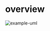 # overview

![example-uml](http://www.plantuml.com/plantuml/proxy?cache=no&src=https://raw.githubusercontent.com/face-transfer/overview/main/face-transfer.iuml)
